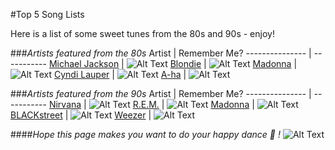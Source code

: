 #Top 5 Song Lists


Here is a list of some sweet tunes from the 80s and 90s - enjoy!

###*Artists featured from the 80s*
 Artist          | Remember Me?
 --------------- | -----------
 [Michael Jackson](https://www.google.com/url?sa=t&rct=j&q=&esrc=s&source=web&cd=1&cad=rja&uact=8&ved=0CB4QFjAA&url=http%3A%2F%2Fwww.michaeljackson.com%2F&ei=RopqVNvgPJDmsATI-IKgAg&usg=AFQjCNEMXsJG7CoKF1FHCi-DFF0rOyLJ6g&sig2=txyAC2i6jpo5cER5NzV6Tg&bvm=bv.79908130,d.cWc) | ![Alt Text](http://www.mjtunes.com/modules/mydownloads/images/shots/415.gif)
 [Blondie](https://www.google.com/url?sa=t&rct=j&q=&esrc=s&source=web&cd=1&cad=rja&uact=8&ved=0CB4QFjAA&url=http%3A%2F%2Fwww.blondie.net%2F&ei=L4pqVJ6UEe2IsQSNu4CICw&usg=AFQjCNFo8OFJaSUb3acvuX2jhIMKdOg5vQ&sig2=2mO8vSUuQNc5BCUkmhK7jg&bvm=bv.79908130,d.cWc)         | ![Alt Text](http://ecx.images-amazon.com/images/I/51f5zWzfxSL._SL500_SS100_.jpg)
 [Madonna](https://www.google.com/url?sa=t&rct=j&q=&esrc=s&source=web&cd=1&cad=rja&uact=8&ved=0CB4QFjAA&url=http%3A%2F%2Fwww.madonna.com%2F&ei=cIdqVM3ZJY21sQTvVg&usg=AFQjCNH_OdiHQD_C1fk3hOc9iRyykny8Pw&sig2=8DuSjaMy751ec_ze7vEuXw&bvm=bv.79908130,d.cWc) | ![Alt Text](https://c1.staticflickr.com/9/8031/7967087748_f26280d6cd_t.jpg)
 [Cyndi Lauper](http://cyndilauper.com/) | ![Alt Text](http://s1.hubimg.com/u/10224462_100.jpg)
 [A-ha](https://www.google.com/url?sa=t&rct=j&q=&esrc=s&source=web&cd=1&cad=rja&uact=8&ved=0CB4QFjAA&url=http%3A%2F%2Fa-ha.com%2F&ei=ZopqVNGmGrOKsQTM7oGwDQ&usg=AFQjCNEGUmY-rMoJ9ff1lAG6B2Td3VModA&sig2=wbt-IKy47kdh3MccbkfNTA&bvm=bv.79908130,d.cWc) | ![Alt Text](http://a3.mzstatic.com/us/r30/Music/v4/87/11/27/87112784-44ba-f76e-9b62-da6415844990/cover100x100.jpeg)


 ###*Artists featured from the 90s*
 Artist          | Remember Me?
 --------------- | -----------
[Nirvana](https://www.google.com/url?sa=t&rct=j&q=&esrc=s&source=web&cd=1&cad=rja&uact=8&ved=0CB4QFjAA&url=http%3A%2F%2Fwww.nirvana.com%2F&ei=2YlqVJ7ABs3OsQSa0IDYDA&usg=AFQjCNHbM9pI9Bk69-MhV3yjljadQ_NUUA&sig2=3jslRj898m5hSZsshVZRyQ&bvm=bv.79908130,d.cWc) | ![Alt Text](http://images.upvenue.com/square_thumb/articles/deluxe-edition-of-nirvana-s-nevermind-coming-out-this-year-1400.jpg)
 [R.E.M.](http://remhq.com/index.php) | ![Alt Text](http://a4.mzstatic.com/us/r30/Music5/v4/3a/04/01/3a040124-327d-7c55-4f42-067fba1918f9/cover100x100.jpeg)
[Madonna](https://www.google.com/url?sa=t&rct=j&q=&esrc=s&source=web&cd=1&cad=rja&uact=8&ved=0CB4QFjAA&url=http%3A%2F%2Fwww.madonna.com%2F&ei=cIdqVM3ZJY21sQTvVg&usg=AFQjCNH_OdiHQD_C1fk3hOc9iRyykny8Pw&sig2=8DuSjaMy751ec_ze7vEuXw&bvm=bv.79908130,d.cWc) | ![Alt Text](http://a4.mzstatic.com/us/r30/Music/v4/af/2a/bf/af2abfb7-9d25-6004-e2fe-d8d5085dfdbf/cover100x100.jpeg)
 [BLACKstreet](http://www.mtv.com/artists/blackstreet/) | ![Alt Text](https://i1.sndcdn.com/artworks-000037249577-dfsz4r-large.jpg)
[Weezer](https://www.google.com/url?sa=t&rct=j&q=&esrc=s&source=web&cd=1&cad=rja&uact=8&ved=0CCEQFjAA&url=http%3A%2F%2Fwww.weezer.com%2F&ei=GIpqVNipF8nksATj3oC4Dw&usg=AFQjCNG3f7GU8VAX1gK8ftC_JTxGMKiZkg&sig2=ukXIE1K6XLiXxc13XxplGQ&bvm=bv.79908130,d.cWc) | ![Alt Text](http://ecx.images-amazon.com/images/I/41EJnF-I2lL._SL500_SS100_.jpg)

####*Hope this page makes you want to do your happy dance :dancer: !*
![Alt Text](http://cdnl.complex.com/assets/CHANNEL_IMAGES/TECH/2012/11/content/mj1.gif)
